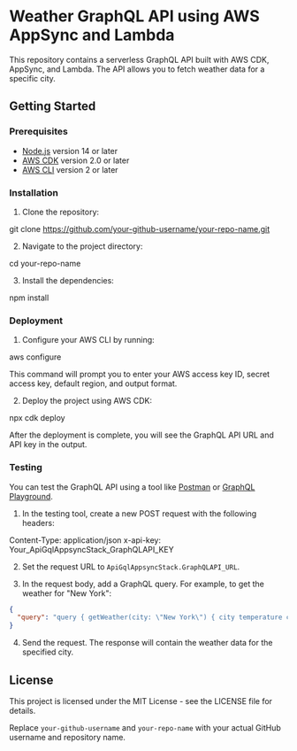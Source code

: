 # Weather GraphQL API using AWS AppSync and Lambda

This repository contains a serverless GraphQL API built with AWS CDK, AppSync, and Lambda. The API allows you to fetch weather data for a specific city.

## Getting Started

### Prerequisites

- [Node.js](https://nodejs.org/en/download/) version 14 or later
- [AWS CDK](https://docs.aws.amazon.com/cdk/latest/guide/getting_started.html) version 2.0 or later
- [AWS CLI](https://aws.amazon.com/cli/) version 2 or later

### Installation

1. Clone the repository:

git clone https://github.com/your-github-username/your-repo-name.git


2. Navigate to the project directory:

cd your-repo-name


3. Install the dependencies:

npm install


### Deployment

1. Configure your AWS CLI by running:

aws configure


This command will prompt you to enter your AWS access key ID, secret access key, default region, and output format.

2. Deploy the project using AWS CDK:

npx cdk deploy


After the deployment is complete, you will see the GraphQL API URL and API key in the output.

### Testing

You can test the GraphQL API using a tool like [Postman](https://www.postman.com/downloads/) or [GraphQL Playground](https://github.com/graphql/graphql-playground).

1. In the testing tool, create a new POST request with the following headers:

Content-Type: application/json
x-api-key: Your_ApiGqlAppsyncStack_GraphQLAPI_KEY


2. Set the request URL to `ApiGqlAppsyncStack.GraphQLAPI_URL`.

3. In the request body, add a GraphQL query. For example, to get the weather for "New York":

```json
{
  "query": "query { getWeather(city: \"New York\") { city temperature condition description }}"
}
```

4. Send the request. The response will contain the weather data for the specified city.

## License

This project is licensed under the MIT License - see the LICENSE file for details.

Replace `your-github-username` and `your-repo-name` with your actual GitHub username and repository name.
